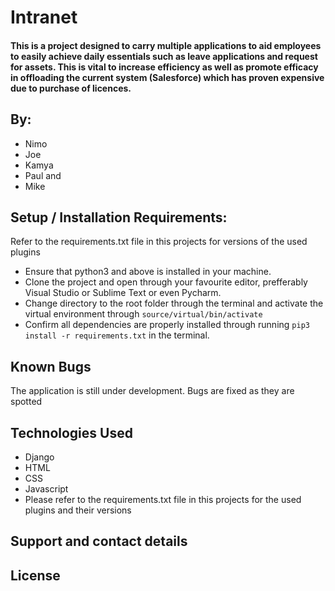 # Intranet

#### This is a project designed to carry multiple applications to aid employees to easily achieve daily essentials such as leave applications and request for assets. This is vital to increase efficiency as well as promote efficacy in offloading the current system (Salesforce) which has proven expensive due to purchase of licences.

## By:
* Nimo
* Joe
* Kamya
* Paul and 
* Mike

## Setup / Installation Requirements:
Refer to the requirements.txt file in this projects for versions of the used plugins
* Ensure that python3 and above is installed in your machine.
* Clone the project and open through your favourite editor, prefferably Visual Studio or Sublime Text or even Pycharm.
* Change directory to the root folder through the terminal and activate the virtual environment through ```source/virtual/bin/activate```
* Confirm all dependencies are properly installed through running ```pip3 install -r requirements.txt``` in the terminal.

## Known Bugs
The application is still under development. Bugs are fixed as they are spotted

## Technologies Used

* Django
 * HTML
 * CSS
 * Javascript
 * Please refer to the requirements.txt file in this projects for the used plugins and their versions

## Support and contact details

## License
